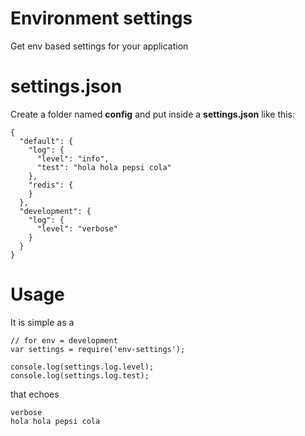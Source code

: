 Environment settings
====================

Get env based settings for your application

# settings.json

Create a folder named **config** and put inside a **settings.json** like this:

```
{
  "default": {
    "log": {
      "level": "info",
      "test": "hola hola pepsi cola"
    },
    "redis": {
    }
  },
  "development": {
    "log": {
      "level": "verbose"
    }
  }
}
```

# Usage

It is simple as a

```
// for env = development
var settings = require('env-settings');

console.log(settings.log.level);
console.log(settings.log.test);
```

that echoes

```
verbose
hola hola pepsi cola
```
